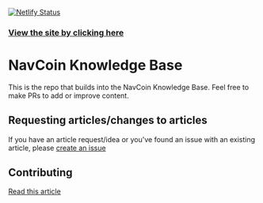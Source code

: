 [![Netlify Status](https://api.netlify.com/api/v1/badges/74b01439-7540-4af8-bd6a-6c1989dd6510/deploy-status)](https://app.netlify.com/sites/navcoin-knowledge-base/deploys)

### [View the site by clicking here](https://navcoin-knowledge-base.netlify.com/)

# NavCoin Knowledge Base

This is the repo that builds into the NavCoin Knowledge Base. Feel free to make PRs to add or improve content.

## Requesting articles/changes to articles

If you have an article request/idea or you've found an issue with an existing article, please [create an issue](https://github.com/NAVCoin/KnowledgeBase/issues/)

## Contributing 

[Read this article](https://navcoin-knowledge-base.netlify.com/general-support/contribute-to-the-knowledge-base/)
